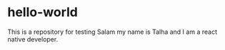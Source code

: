 # hello-world
This is a repository for testing
Salam my name is Talha and I am a react native developer.

